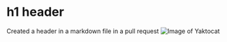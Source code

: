 # h1 header
Created a header in a markdown file in a pull request
![Image of Yaktocat](https://octodex.github.com/images/yaktocat.png)
